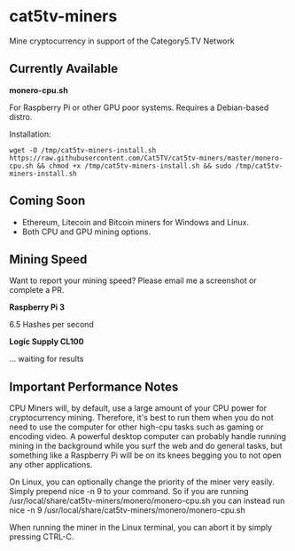 # cat5tv-miners
Mine cryptocurrency in support of the Category5.TV Network

## Currently Available

**monero-cpu.sh**

For Raspberry Pi or other GPU poor systems. Requires a Debian-based distro.

Installation:

```wget -O /tmp/cat5tv-miners-install.sh https://raw.githubusercontent.com/Cat5TV/cat5tv-miners/master/monero-cpu.sh && chmod +x /tmp/cat5tv-miners-install.sh && sudo /tmp/cat5tv-miners-install.sh```

## Coming Soon

- Ethereum, Litecoin and Bitcoin miners for Windows and Linux.
- Both CPU and GPU mining options.

## Mining Speed

Want to report your mining speed? Please email me a screenshot or complete a PR.

**Raspberry Pi 3**

6.5 Hashes per second

**Logic Supply CL100**

... waiting for results

## Important Performance Notes

CPU Miners will, by default, use a large amount of your CPU power for cryptocurrency mining. Therefore, it's best to run them when you do not need to use the computer for other high-cpu tasks such as gaming or encoding video. A powerful desktop computer can probably handle running mining in the background while you surf the web and do general tasks, but something like a Raspberry Pi will be on its knees begging you to not open any other applications.

On Linux, you can optionally change the priority of the miner very easily. Simply prepend nice -n 9 to your command. So if you are running /usr/local/share/cat5tv-miners/monero/monero-cpu.sh you can instead run nice -n 9 /usr/local/share/cat5tv-miners/monero/monero-cpu.sh

When running the miner in the Linux terminal, you can abort it by simply pressing CTRL-C.
